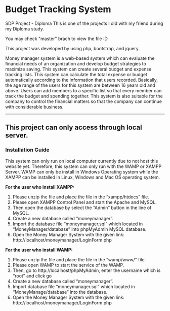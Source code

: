 # Budget Tracking System
SDP Project - Diploma
This is one of the projects I did with my friend during my Diploma study. 

You may check "master" brach to view the file :D

This project was developed by using php, bootstrap, and jquery. 

Money manager system is a web-based system which can evaluate the financial needs of an organization and develop budget strategies to maximize saving. This system can create several budget and expense tracking lists. This system can calculate the total expense or budget automatically according to the information that users recorded. Basically, the age range of the users for this system are between 16 years old and above. Users can add members to a specific list so that every member can track the budget and spending together. This system is also suitable for the company to control the financial matters so that the company can continue with considerable business.

---

## This project can only access through local server. 
### **Installation Guide**
This system can only run on local computer currently due to not host this website yet. Therefore, this system can only run with the WAMP or XAMPP Server. WAMP can only be install in Windows Operating system while the XAMPP can be installed in Linux, Windows and Mac OS operating system. 

**For the user who install XAMPP:**
1.	Please unzip the file and place the file in the “xampp/htdocs” file.
2.	Please open XAMPP Control Panel and start the Apache and MySQL.
3.	Then open the database by select the “Admin” button in the line of MySQL.
4.	Create a new database called “moneymanager”.
5.	Import the database file “moneymanager.sql” which located in “MoneyManager/database” into phpMyAdmin MySQL database. 
6.	Open the Money Manager System with the given link: 
http://localhost/moneymanager/LoginForm.php

**For the user who install WAMP:**
1.	Please unzip the file and place the file in the “wamp/www/” file.
2.	Please open WAMP to start the service of the WAMP.
3.	Then, go to http://localhost/phpMyAdmin, enter the username which is “root” and click go
4.	Create a new database called “moneymanager”.
5.	Import database file “moneymanager.sql” which located in “MoneyManage/database” into the database.
6.	Open the Money Manager System with the given link:
http://localhost/moneymanager/LoginForm.php




